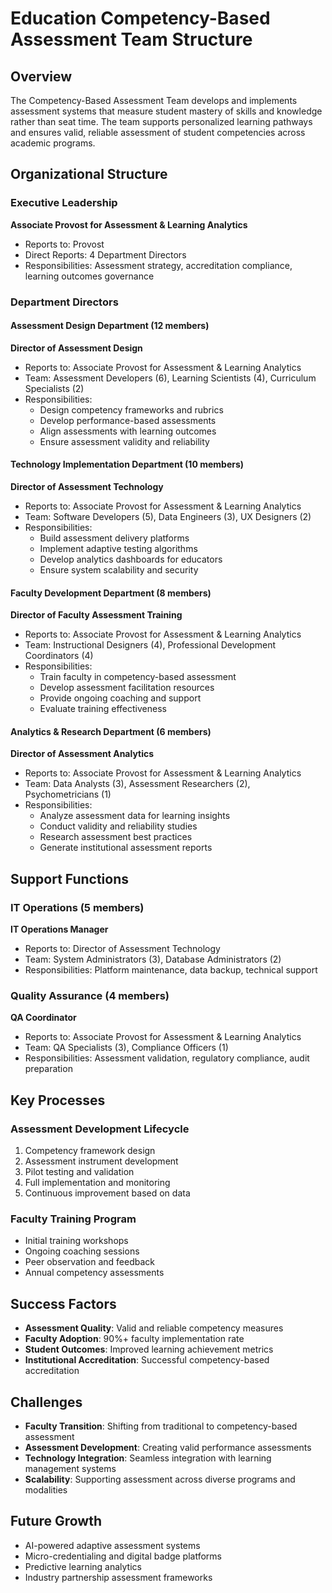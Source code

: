 # Education Competency-Based Assessment Team Structure

## Overview
The Competency-Based Assessment Team develops and implements assessment systems that measure student mastery of skills and knowledge rather than seat time. The team supports personalized learning pathways and ensures valid, reliable assessment of student competencies across academic programs.

## Organizational Structure

### Executive Leadership
**Associate Provost for Assessment & Learning Analytics**
- Reports to: Provost
- Direct Reports: 4 Department Directors
- Responsibilities: Assessment strategy, accreditation compliance, learning outcomes governance

### Department Directors

#### Assessment Design Department (12 members)
**Director of Assessment Design**
- Reports to: Associate Provost for Assessment & Learning Analytics
- Team: Assessment Developers (6), Learning Scientists (4), Curriculum Specialists (2)
- Responsibilities:
  - Design competency frameworks and rubrics
  - Develop performance-based assessments
  - Align assessments with learning outcomes
  - Ensure assessment validity and reliability

#### Technology Implementation Department (10 members)
**Director of Assessment Technology**
- Reports to: Associate Provost for Assessment & Learning Analytics
- Team: Software Developers (5), Data Engineers (3), UX Designers (2)
- Responsibilities:
  - Build assessment delivery platforms
  - Implement adaptive testing algorithms
  - Develop analytics dashboards for educators
  - Ensure system scalability and security

#### Faculty Development Department (8 members)
**Director of Faculty Assessment Training**
- Reports to: Associate Provost for Assessment & Learning Analytics
- Team: Instructional Designers (4), Professional Development Coordinators (4)
- Responsibilities:
  - Train faculty in competency-based assessment
  - Develop assessment facilitation resources
  - Provide ongoing coaching and support
  - Evaluate training effectiveness

#### Analytics & Research Department (6 members)
**Director of Assessment Analytics**
- Reports to: Associate Provost for Assessment & Learning Analytics
- Team: Data Analysts (3), Assessment Researchers (2), Psychometricians (1)
- Responsibilities:
  - Analyze assessment data for learning insights
  - Conduct validity and reliability studies
  - Research assessment best practices
  - Generate institutional assessment reports

## Support Functions

### IT Operations (5 members)
**IT Operations Manager**
- Reports to: Director of Assessment Technology
- Team: System Administrators (3), Database Administrators (2)
- Responsibilities: Platform maintenance, data backup, technical support

### Quality Assurance (4 members)
**QA Coordinator**
- Reports to: Associate Provost for Assessment & Learning Analytics
- Team: QA Specialists (3), Compliance Officers (1)
- Responsibilities: Assessment validation, regulatory compliance, audit preparation

## Key Processes

### Assessment Development Lifecycle
1. Competency framework design
2. Assessment instrument development
3. Pilot testing and validation
4. Full implementation and monitoring
5. Continuous improvement based on data

### Faculty Training Program
- Initial training workshops
- Ongoing coaching sessions
- Peer observation and feedback
- Annual competency assessments

## Success Factors
- **Assessment Quality**: Valid and reliable competency measures
- **Faculty Adoption**: 90%+ faculty implementation rate
- **Student Outcomes**: Improved learning achievement metrics
- **Institutional Accreditation**: Successful competency-based accreditation

## Challenges
- **Faculty Transition**: Shifting from traditional to competency-based assessment
- **Assessment Development**: Creating valid performance assessments
- **Technology Integration**: Seamless integration with learning management systems
- **Scalability**: Supporting assessment across diverse programs and modalities

## Future Growth
- AI-powered adaptive assessment systems
- Micro-credentialing and digital badge platforms
- Predictive learning analytics
- Industry partnership assessment frameworks
